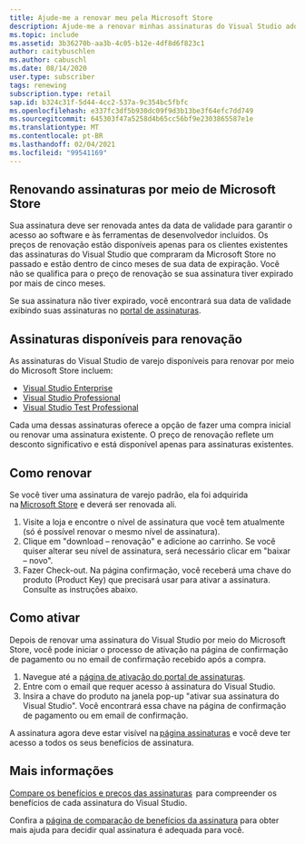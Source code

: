```yaml
---
title: Ajude-me a renovar meu pela Microsoft Store
description: Ajude-me a renovar minhas assinaturas do Visual Studio adquiridas na Microsoft Store.
ms.topic: include
ms.assetid: 3b36270b-aa3b-4c05-b12e-4df8d6f823c1
author: caitybuschlen
ms.author: cabuschl
ms.date: 08/14/2020
user.type: subscriber
tags: renewing
subscription.type: retail
sap.id: b324c31f-5d44-4cc2-537a-9c354bc5fbfc
ms.openlocfilehash: e337fc3df5b930dc09f9d3b13be3f64efc7dd749
ms.sourcegitcommit: 645303f47a5258d4b65cc56bf9e2303865587e1e
ms.translationtype: MT
ms.contentlocale: pt-BR
ms.lasthandoff: 02/04/2021
ms.locfileid: "99541169"
---
```

## <a name="renewing-subscriptions-through-microsoft-store"></a>Renovando assinaturas por meio de Microsoft Store 

Sua assinatura deve ser renovada antes da data de validade para garantir o acesso ao software e às ferramentas de desenvolvedor incluídos. Os preços de renovação estão disponíveis apenas para os clientes existentes das assinaturas do Visual Studio que compraram da Microsoft Store no passado e estão dentro de cinco meses de sua data de expiração. Você não se qualifica para o preço de renovação se sua assinatura tiver expirado por mais de cinco meses. 

Se sua assinatura não tiver expirado, você encontrará sua data de validade exibindo suas assinaturas no [portal de assinaturas](https://my.visualstudio.com/subscriptions). 

## <a name="subscriptions-available-for-renewal"></a>Assinaturas disponíveis para renovação

As assinaturas do Visual Studio de varejo disponíveis para renovar por meio do Microsoft Store incluem: 

* [Visual Studio Enterprise](https://www.microsoft.com/en-us/p/visual-studio-enterprise-subscription/DG7GMGF0DST4/0003?rtc=1&activetab=pivot:overviewtab) 
* [Visual Studio Professional](https://www.microsoft.com/p/visual-studio-professional-subscription/dg7gmgf0dst3?activetab=pivot%3aoverviewtab) 
* [Visual Studio Test Professional](https://www.microsoft.com/p/visual-studio-test-professional-subscription/dg7gmgf0dst6?activetab=pivot%3aoverviewtab) 

Cada uma dessas assinaturas oferece a opção de fazer uma compra inicial ou renovar uma assinatura existente. O preço de renovação reflete um desconto significativo e está disponível apenas para assinaturas existentes.  

## <a name="how-to-renew"></a>Como renovar 

Se você tiver uma assinatura de varejo padrão, ela foi adquirida na [Microsoft Store](https://www.microsoft.com/store) e deverá ser renovada ali.  

1. Visite a loja e encontre o nível de assinatura que você tem atualmente (só é possível renovar o mesmo nível de assinatura). 
1. Clique em "download – renovação" e adicione ao carrinho. Se você quiser alterar seu nível de assinatura, será necessário clicar em "baixar – novo".  
1. Fazer Check-out. Na página confirmação, você receberá uma chave do produto (Product Key) que precisará usar para ativar a assinatura. Consulte as instruções abaixo. 

## <a name="how-to-activate"></a>Como ativar  

Depois de renovar uma assinatura do Visual Studio por meio do Microsoft Store, você pode iniciar o processo de ativação na página de confirmação de pagamento ou no email de confirmação recebido após a compra. 

1. Navegue até a [página de ativação do portal de assinaturas](https://my.visualstudio.com/subscriptions/activate). 
1. Entre com o email que requer acesso à assinatura do Visual Studio. 
1. Insira a chave do produto na janela pop-up "ativar sua assinatura do Visual Studio". Você encontrará essa chave na página de confirmação de pagamento ou em email de confirmação. 

A assinatura agora deve estar visível na [página assinaturas](https://my.visualstudio.com/subscriptions) e você deve ter acesso a todos os seus benefícios de assinatura. 

## <a name="more-information"></a>Mais informações 

[Compare os benefícios e preços das assinaturas](https://visualstudio.microsoft.com/vs/pricing/)  para compreender os benefícios de cada assinatura do Visual Studio. 

Confira a [página de comparação de benefícios da assinatura](https://visualstudio.microsoft.com/vs/benefits/) para obter mais ajuda para decidir qual assinatura é adequada para você.